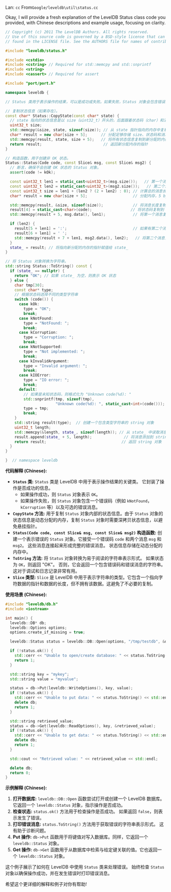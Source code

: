 Lan: `cc` From`Google/leveldb\util\status.cc`

Okay, I will provide a fresh explanation of the LevelDB Status class code you provided, with Chinese descriptions and example usage, focusing on clarity.

```c++
// Copyright (c) 2011 The LevelDB Authors. All rights reserved.
// Use of this source code is governed by a BSD-style license that can be
// found in the LICENSE file. See the AUTHORS file for names of contributors.

#include "leveldb/status.h"

#include <cstdio>
#include <cstring> // Required for std::memcpy and std::snprintf
#include <string>
#include <cassert> // Required for assert

#include "port/port.h"

namespace leveldb {

// Status 类用于表示操作的结果，可以是成功或失败。如果失败，Status 对象会包含错误码和错误消息。

// 复制状态信息（如果存在）。
const char* Status::CopyState(const char* state) {
  // state 指向的状态信息是以 size（uint32_t）开头的，后面跟着状态码（char）和消息。
  uint32_t size;
  std::memcpy(&size, state, sizeof(size)); // 从 state 指针指向的内存中复制 size (4 bytes)
  char* result = new char[size + 5];      // 分配足够存储 size、状态码和消息的内存
  std::memcpy(result, state, size + 5);   // 将所有状态信息复制到新分配的内存中
  return result;                           // 返回新分配内存的指针
}

// 构造函数，用于创建非 OK 状态。
Status::Status(Code code, const Slice& msg, const Slice& msg2) {
  // 断言，确保不会创建 OK 状态的 Status 对象。
  assert(code != kOk);

  const uint32_t len1 = static_cast<uint32_t>(msg.size());   // 第一个消息的长度
  const uint32_t len2 = static_cast<uint32_t>(msg2.size());   // 第二个消息的长度
  const uint32_t size = len1 + (len2 ? (2 + len2) : 0); // 计算总的消息长度，如果 len2 不为 0，则加上 ": " (2 bytes) 的长度
  char* result = new char[size + 5];                    // 分配内存，5 bytes 用于存储 size (4 bytes) 和 code (1 byte)

  std::memcpy(result, &size, sizeof(size));             // 将消息长度复制到 result 的前 4 个字节
  result[4] = static_cast<char>(code);                 // 将状态码复制到 result 的第 5 个字节
  std::memcpy(result + 5, msg.data(), len1);            // 将第一个消息复制到 result 的剩余部分

  if (len2) {
    result[5 + len1] = ':';                             // 如果有第二个消息，则添加分隔符 ": "
    result[6 + len1] = ' ';
    std::memcpy(result + 7 + len1, msg2.data(), len2);   // 将第二个消息复制到 result 的末尾
  }
  state_ = result; // 将指向新分配的内存的指针赋值给 state_
}

// 将 Status 对象转换为字符串。
std::string Status::ToString() const {
  if (state_ == nullptr) {
    return "OK"; // 如果 state_ 为空，则表示 OK 状态
  } else {
    char tmp[30];
    const char* type;
    // 根据状态码选择不同的类型字符串
    switch (code()) {
      case kOk:
        type = "OK";
        break;
      case kNotFound:
        type = "NotFound: ";
        break;
      case kCorruption:
        type = "Corruption: ";
        break;
      case kNotSupported:
        type = "Not implemented: ";
        break;
      case kInvalidArgument:
        type = "Invalid argument: ";
        break;
      case kIOError:
        type = "IO error: ";
        break;
      default:
        // 如果是未知状态码，则格式化为 "Unknown code(%d): "
        std::snprintf(tmp, sizeof(tmp),
                      "Unknown code(%d): ", static_cast<int>(code()));
        type = tmp;
        break;
    }
    std::string result(type);  // 创建一个包含类型字符串的 string 对象
    uint32_t length;
    std::memcpy(&length, state_, sizeof(length)); // 从 state_ 中读取消息长度
    result.append(state_ + 5, length);              // 将消息添加到 string 对象中
    return result;                                 // 返回 string 对象
  }
}

}  // namespace leveldb

```

**代码解释 (Chinese):**

*   **`Status` 类:** `Status` 类是 LevelDB 中用于表示操作结果的关键类。 它封装了操作是否成功的信息。
    *   如果操作成功，则 `Status` 对象表示 `OK`。
    *   如果操作失败，则 `Status` 对象包含一个错误码（例如 `kNotFound`，`kCorruption` 等）以及可选的错误消息。
*   **`CopyState` 方法:** 用于复制 `Status` 对象内部的状态信息。由于 `Status` 对象的状态信息是动态分配的内存，复制 `Status` 对象时需要深拷贝状态信息，以避免悬挂指针。
*   **`Status(Code code, const Slice& msg, const Slice& msg2)` 构造函数:** 创建一个表示错误的 `Status` 对象。它接受一个错误码 `code` 和两个消息 `msg` 和 `msg2`。 这些消息连接起来形成完整的错误消息。 状态信息存储在动态分配的内存中。
*   **`ToString` 方法:** 将 `Status` 对象转换为易于阅读的字符串表示形式。  如果状态为 `OK`，则返回 "OK"。 否则，它会返回一个包含错误码和错误消息的字符串。  这对于调试和日志记录非常有用。
*   **`Slice` 类型:**  `Slice` 是 LevelDB 中用于表示字符串的类型。它包含一个指向字符数据的指针和数据的长度，但不拥有该数据。这避免了不必要的复制。

**使用场景 (Chinese):**

```c++
#include "leveldb/db.h"
#include <iostream>

int main() {
  leveldb::DB* db;
  leveldb::Options options;
  options.create_if_missing = true;

  leveldb::Status status = leveldb::DB::Open(options, "/tmp/testdb", &db);

  if (!status.ok()) {
    std::cerr << "Unable to open/create database: " << status.ToString() << std::endl;
    return 1;
  }

  std::string key = "mykey";
  std::string value = "myvalue";

  status = db->Put(leveldb::WriteOptions(), key, value);
  if (!status.ok()) {
    std::cerr << "Unable to put data: " << status.ToString() << std::endl;
    delete db;
    return 1;
  }

  std::string retrieved_value;
  status = db->Get(leveldb::ReadOptions(), key, &retrieved_value);
  if (!status.ok()) {
    std::cerr << "Unable to get data: " << status.ToString() << std::endl;
    delete db;
    return 1;
  }

  std::cout << "Retrieved value: " << retrieved_value << std::endl;

  delete db;
  return 0;
}
```

**示例解释 (Chinese):**

1.  **打开数据库:** `leveldb::DB::Open` 函数尝试打开或创建一个 LevelDB 数据库。它返回一个 `leveldb::Status` 对象，指示操作是否成功。
2.  **检查状态:** `status.ok()` 方法用于检查操作是否成功。 如果返回 `false`，则表示发生了错误。
3.  **打印错误消息:** `status.ToString()` 方法用于获取错误的字符串表示形式。 这有助于诊断问题。
4.  **Put 操作:** `db->Put` 函数用于将键值对写入数据库。同样，它返回一个 `leveldb::Status` 对象。
5.  **Get 操作:** `db->Get` 函数用于从数据库中检索与给定键关联的值。它也返回一个 `leveldb::Status` 对象。

这个例子展示了如何在 LevelDB 中使用 `Status` 类来处理错误。 始终检查 `Status` 对象以确保操作成功，并在发生错误时打印错误消息。

希望这个更详细的解释和例子对你有帮助!
